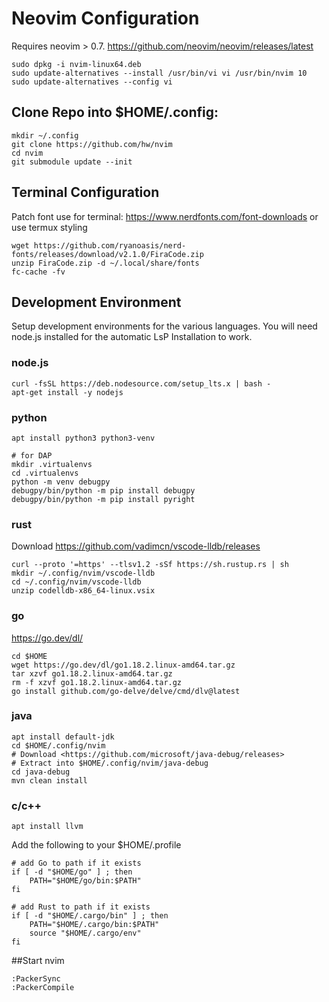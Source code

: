 # Neovim Configuration

Requires neovim > 0.7.
<https://github.com/neovim/neovim/releases/latest>

```
sudo dpkg -i nvim-linux64.deb
sudo update-alternatives --install /usr/bin/vi vi /usr/bin/nvim 10
sudo update-alternatives --config vi
```

## Clone Repo into $HOME/.config: 

```
mkdir ~/.config
git clone https://github.com/hw/nvim
cd nvim
git submodule update --init
```

## Terminal Configuration
Patch font use for terminal: 
<https://www.nerdfonts.com/font-downloads> 
or use termux styling

```
wget https://github.com/ryanoasis/nerd-fonts/releases/download/v2.1.0/FiraCode.zip
unzip FiraCode.zip -d ~/.local/share/fonts
fc-cache -fv
```

## Development Environment
Setup development environments for the various languages. You will need node.js installed for the automatic LsP Installation to work.


### node.js
```
curl -fsSL https://deb.nodesource.com/setup_lts.x | bash -
apt-get install -y nodejs
```

### python
```
apt install python3 python3-venv

# for DAP
mkdir .virtualenvs
cd .virtualenvs
python -m venv debugpy
debugpy/bin/python -m pip install debugpy
debugpy/bin/python -m pip install pyright
```

### rust
Download <https://github.com/vadimcn/vscode-lldb/releases>
```
curl --proto '=https' --tlsv1.2 -sSf https://sh.rustup.rs | sh
mkdir ~/.config/nvim/vscode-lldb
cd ~/.config/nvim/vscode-lldb
unzip codelldb-x86_64-linux.vsix
```

### go
<https://go.dev/dl/>
```
cd $HOME
wget https://go.dev/dl/go1.18.2.linux-amd64.tar.gz
tar xzvf go1.18.2.linux-amd64.tar.gz
rm -f xzvf go1.18.2.linux-amd64.tar.gz
go install github.com/go-delve/delve/cmd/dlv@latest
```

### java
```
apt install default-jdk
cd $HOME/.config/nvim
# Download <https://github.com/microsoft/java-debug/releases> 
# Extract into $HOME/.config/nvim/java-debug
cd java-debug
mvn clean install
```

### c/c++
`apt install llvm`

Add the following to your $HOME/.profile
```
# add Go to path if it exists
if [ -d "$HOME/go" ] ; then
    PATH="$HOME/go/bin:$PATH"
fi

# add Rust to path if it exists
if [ -d "$HOME/.cargo/bin" ] ; then
    PATH="$HOME/.cargo/bin:$PATH"
    source "$HOME/.cargo/env"
fi
```

##Start nvim

```
:PackerSync
:PackerCompile
```
